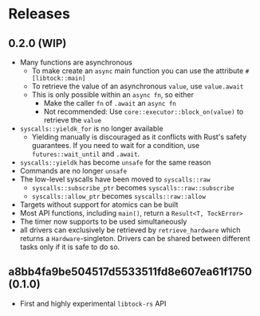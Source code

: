 # Releases

## 0.2.0 (WIP)

- Many functions are asynchronous
  - To make create an `async` main function you can use the attribute `#[libtock::main]`
  - To retrieve the value of an asynchronous `value`, use `value.await`
  - This is only possible within an `async fn`, so either
    - Make the caller `fn` of `.await` an `async fn`
    - Not recommended: Use `core::executor::block_on(value)` to retrieve the `value`
- `syscalls::yieldk_for` is no longer available
  - Yielding manually is discouraged as it conflicts with Rust's safety guarantees. If you need to wait for a condition, use `futures::wait_until` and `.await`.
- `syscalls::yieldk` has become `unsafe` for the same reason
- Commands are no longer `unsafe`
- The low-level syscalls have been moved to `syscalls::raw`
  - `syscalls::subscribe_ptr` becomes `syscalls::raw::subscribe`
  - `syscalls::allow_ptr` becomes `syscalls::raw::allow`
- Targets without support for atomics can be built
- Most API functions, including `main()`, return a `Result<T, TockError>`
- The timer now supports to be used simultaneously
- all drivers can exclusively be retrieved by `retrieve_hardware` which returns a `Hardware`-singleton. Drivers can be shared between different tasks only if it is safe to do so.

## a8bb4fa9be504517d5533511fd8e607ea61f1750 (0.1.0)

- First and highly experimental `libtock-rs` API
